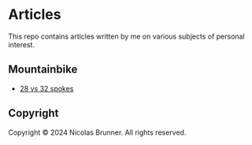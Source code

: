 # Articles
This repo contains articles written by me on various subjects of personal interest.

## Mountainbike
* [28 vs 32 spokes](mountainbike/28vs32spokes.md)

## Copyright
Copyright © 2024 Nicolas Brunner. All rights reserved.
